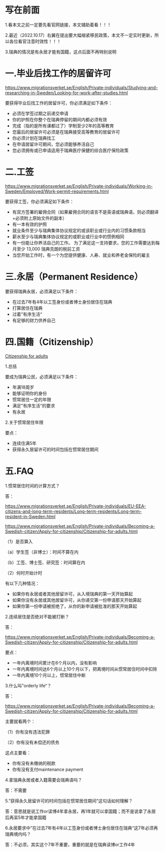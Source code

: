 # 写在前面

1.看本文之前一定要先看官网链接，本文辅助着看！！！

2.最近（2022.10.17）右翼在提出要大幅缩紧移民政策，本文不一定实时更新，所以各位看官注意时效性！！！

3.瑞典的情况是有永居才能有国籍，这点后面不再特别说明

# 一.毕业后找工作的居留许可

https://www.migrationsverket.se/English/Private-individuals/Studying-and-researching-in-Sweden/Looking-for-work-after-studies.html

要获得毕业后找工作的居留许可，你必须满足如下条件：

* 必须在学签过期之前递交申请
* 你的护照在你整个在瑞典停留的期间内都必须有效
* 完成（指的是所有课都过了）学制至少2年的高等教育
* 您最后的居留许可必须是在瑞典接受高等教育的居留许可
* 你必须计划在瑞典找工
* 在申请居留许可期间，您必须能够养活自己
* 您必须拥有或已申请适用于瑞典医疗保健的综合医疗保险政策

# 二.工签

https://www.migrationsverket.se/English/Private-individuals/Working-in-Sweden/Employed/Work-permit-requirements.html

要获得工签，你必须满足如下条件：

* 有双方签署的雇佣合同（如果雇佣合同的语言不是英语或瑞典语，则必须翻译+必须附上原始文件的副本）
* 有一本有效的护照
* 就业条件至少与瑞典集体协议规定的或该职业或行业内的习惯条款相当
* 薪水至少与瑞典集体协议规定的或职业或行业中的惯例相同
* 有一份能让你养活自己的工作。 为了满足这一支持要求，您的工作需要达到每月至少 13,000 瑞典克朗的税前工资
* 当您开始工作时，有一个为您提供健康、人寿、就业和养老金保险的雇主

# 三.永居（Permanent Residence）

要获得瑞典永居，必须满足以下条件：

* 在过去7年有4年以工签身份或者博士身份居住在瑞典
* 打算居住在瑞典
* 过着”有序生活“
* 有足够的财力供养自己

# 四.国籍（Citizenship）

[Citizenship for adults](https://www.migrationsverket.se/English/Private-individuals/Becoming-a-Swedish-citizen/Apply-for-citizenship/Citizenship-for-adults.html)

1.总括

要成为瑞典公民，必须满足以下条件：

* 年满18周岁
* 能够证明你的身份
* 惯常居住一定的年限
* 满足”有序生活“的要求
* 有永居

2.关于惯常居住年限

要点：

* 连续住满5年
* 获得永久居留许可的时间包括在惯常居住期间

# 五.FAQ

1.惯常居住时间的计算方式？

答：

https://www.migrationsverket.se/English/Private-individuals/EU-EEA-citizens-and-long-term-residents/Long-term-residents/Long-term-resident-in-Sweden.html

https://www.migrationsverket.se/English/Private-individuals/Becoming-a-Swedish-citizen/Apply-for-citizenship/Citizenship-for-adults.html

（1）是否算入

（a）学生签（非博士）：时间不算在内

（b）工签、博士签、研究签：时间算在内

（2）何时开始计时

有以下几种情况：

* 如果你有永居或者其他居留许可，从入境瑞典的第一天开始算起
* 如果你没有永居或其他居留许可，从你递交第一份申请那天开始算起
* 如果你第一份申请被拒绝了，从你的新申请被批准的那天开始算起

2.连续居住是否绝对不能被打断？

答：

https://www.migrationsverket.se/English/Private-individuals/Becoming-a-Swedish-citizen/Apply-for-citizenship/Citizenship-for-adults.html

要点：

* 一年内离境时间累计在6个月以内，没有影响
* 一年内离境时间达6个月以上10个月以下，把离境时间从惯常居住时间中扣除
* 一年内离境10个月以上，惯常居住中断

3.什么叫”orderly life“？

答：

https://www.migrationsverket.se/English/Private-individuals/Becoming-a-Swedish-citizen/Apply-for-citizenship/Citizenship-for-adults.html

主要就看两个：

（1）你有没有违法犯罪

（2）你有没有未偿还的债务

  这点主要看：

* 你有没有未缴纳的税款
* 你有没有支付maintenance payment

4.拿瑞典永居或者入籍需要会瑞典语吗？

答：不需要

5.”获得永久居留许可的时间包括在惯常居住期间“这句话如何理解？

答：意思就是说工作or读博4年拿永居，再1年就可以拿国籍；而不是说拿了永居后再呆5年才能拿国籍

6.永居要求中”在过去7年有4年以工签身份或者博士身份居住在瑞典“这7年必须再瑞典境内吗？

答：不必须，其实这个7年不重要，重要的就是在瑞典读博or工作4年
